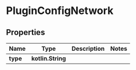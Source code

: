 
# PluginConfigNetwork

## Properties
Name | Type | Description | Notes
------------ | ------------- | ------------- | -------------
**type** | **kotlin.String** |  |



